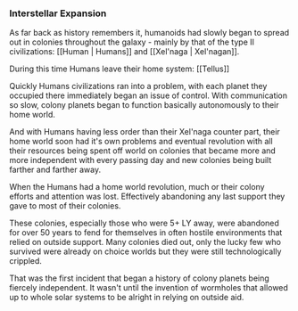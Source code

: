 
### Interstellar Expansion

As far back as history remembers it, humanoids had slowly began to spread out in colonies throughout the galaxy - mainly by that of the type II civilizations: [[Human | Humans]] and [[Xel'naga | Xel'nagan]].


During this time Humans leave their home system: [[Tellus]]

Quickly Humans civilizations ran into a problem, with each planet they occupied there immediately began an issue of control. With communication so slow, colony planets began to function basically autonomously to their home world.

And with Humans having less order than their Xel'naga counter part, their home world soon had it's own problems and eventual revolution with all their resources being spent off world on colonies that became more and more independent with every passing day and new colonies being built farther and farther away.

When the Humans had a home world revolution, much or their colony efforts and attention was lost. Effectively abandoning any last support they gave to most of their colonies.

These colonies, especially those who were 5+ LY away, were abandoned for over 50 years to fend for themselves in often hostile environments that relied on outside support. Many colonies died out, only the lucky few who survived were already on choice worlds but they were still technologically crippled.

That was the first incident that began a history of colony planets being fiercely independent. It wasn't until the invention of wormholes that allowed up to whole solar systems to be alright in relying on outside aid.



